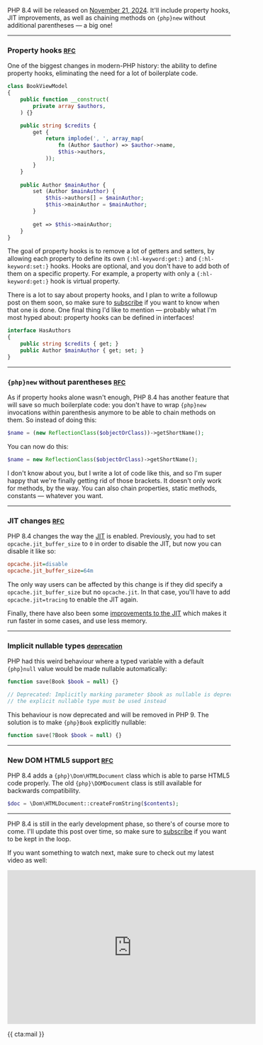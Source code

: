 PHP 8.4 will be released on [November 21, 2024](https://wiki.php.net/todo/php84). It'll include property hooks, JIT improvements, as well as chaining methods on `{php}new` without additional parentheses — a big one!

---

### Property hooks <small>[RFC](*https://wiki.php.net/rfc/property-hooks)</small>

One of the biggest changes in modern-PHP history: the ability to define property hooks, eliminating the need for a lot of boilerplate code.

```php
class BookViewModel
{
    public function __construct(
        private array $authors,
    ) {}

    public string $credits {
        get {
            return implode(', ', array_map(
                fn (Author $author) => $author->name, 
                $this->authors,
            ));
        }
    }
    
    public Author $mainAuthor {
        set (Author $mainAuthor) {
            $this->authors[] = $mainAuthor;
            $this->mainAuthor = $mainAuthor;
        }
        
        get => $this->mainAuthor;
    }
}
```

The goal of property hooks is to remove a lot of getters and setters, by allowing each property to define its own `{:hl-keyword:get:}` and `{:hl-keyword:set:}` hooks. Hooks are optional, and you don't have to add both of them on a specific property. For example, a property with only a `{:hl-keyword:get:}` hook is virtual property.

There is a lot to say about property hooks, and I plan to write a followup post on them soon, so make sure to [subscribe](*/mail) if you want to know when that one is done. One final thing I'd like to mention — probably what I'm most hyped about: property hooks can be defined in interfaces!

```php
interface HasAuthors
{
    public string $credits { get; }
    public Author $mainAuthor { get; set; }
}
```

---

### `{php}new` without parentheses <small>[RFC](*https://wiki.php.net/rfc/new_without_parentheses)</small>

As if property hooks alone wasn't enough, PHP 8.4 has another feature that will save so much boilerplate code: you don't have to wrap `{php}new` invocations within parenthesis anymore to be able to chain methods on them. So instead of doing this:

```php
$name = (new ReflectionClass($objectOrClass))->getShortName();
```

You can now do this:

```php
$name = new ReflectionClass($objectOrClass)->getShortName();
```

I don't know about you, but I write a lot of code like this, and so I'm super happy that we're finally getting rid of those brackets. It doesn't only work for methods, by the way. You can also chain properties, static methods, constants — whatever you want.

---

### JIT changes <small>[RFC](*https://wiki.php.net/rfc/jit_config_defaults)</small>

PHP 8.4 changes the way the [JIT](/blog/php-jit) is enabled. Previously, you had to set `opcache.jit_buffer_size` to `0` in order to disable the JIT, but now you can disable it like so:

```ini
opcache.jit=disable
opcache.jit_buffer_size=64m
```

The only way users can be affected by this change is if they did specify a `opcache.jit_buffer_size` but no `opcache.jit`. In that case, you'll have to add `opcache.jit=tracing` to enable the JIT again.

Finally, there have also been some [improvements to the JIT](*https://wiki.php.net/rfc/jit-ir) which makes it run faster in some cases, and use less memory.

---

### Implicit nullable types <small class="breaking">[deprecation](https://wiki.php.net/rfc/deprecate-implicitly-nullable-types)</small>

PHP had this weird behaviour where a typed variable with a default `{php}null` value would be made nullable automatically:

```php
function save(Book $book = null) {}

// Deprecated: Implicitly marking parameter $book as nullable is deprecated,
// the explicit nullable type must be used instead
```

This behaviour is now deprecated and will be removed in PHP 9. The solution is to make `{php}Book` explicitly nullable:

```php
function save(?Book $book = null) {}
```

---

### New DOM HTML5 support <small>[RFC](*https://wiki.php.net/rfc/domdocument_html5_parser)</small>

PHP 8.4 adds a `{php}\Dom\HTMLDocument` class which is able to parse HTML5 code properly. The old `{php}\DOMDocument` class is still available for backwards compatibility.

```php
$doc = \Dom\HTMLDocument::createFromString($contents);
```

---

PHP 8.4 is still in the early development phase, so there's of course more to come. I'll update this post over time, so make sure to [subscribe](*/mail) if you want to be kept in the loop.

If you want something to watch next, make sure to check out my latest video as well:

<iframe width="560" height="347" src="https://www.youtube.com/embed/CSNpmbUnN6Q" title="YouTube video player" frameborder="0" allow="accelerometer; autoplay; clipboard-write; encrypted-media; gyroscope; picture-in-picture" allowfullscreen></iframe>

{{ cta:mail }}
